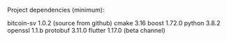 Project dependencies (minimum):

bitcoin-sv  1.0.2 (source from github)
cmake       3.16
boost       1.72.0
python      3.8.2
openssl     1.1.b
protobuf    3.11.0
flutter     1.17.0 (beta channel)